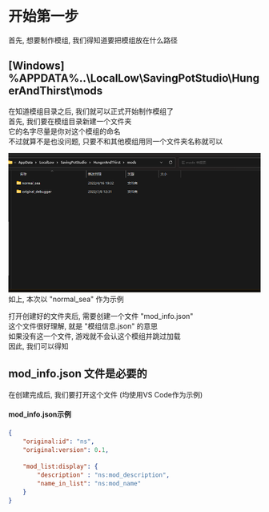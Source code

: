 开始第一步
=================
首先, 想要制作模组, 我们得知道要把模组放在什么路径  

[Windows] %APPDATA%\..\LocalLow\SavingPotStudio\HungerAndThirst\mods
-----------------  

在知道模组目录之后, 我们就可以正式开始制作模组了  
首先, 我们要在模组目录新建一个文件夹  
它的名字尽量是你对这个模组的命名  
不过就算不是也没问题, 只要不和其他模组用同一个文件夹名称就可以

![模组路径示例](https://github.com/SavingPot/Game-Mod-Manual/blob/main/Pictures/How%20To%20Start/how_to_start_mod_path.png "模组路径示例")  
如上, 本次以 "normal_sea" 作为示例  
  
打开创建好的文件夹后, 需要创建一个文件 "mod_info.json"  
这个文件很好理解, 就是 "模组信息.json" 的意思  
如果没有这一个文件, 游戏就不会认这个模组并跳过加载  
因此, 我们可以得知

mod_info.json 文件是必要的
-----------------

在创建完成后, 我们要打开这个文件   (均使用VS Code作为示例)

#### mod_info.json示例
```json
{
    "original:id": "ns",
    "original:version": 0.1,

    "mod_list:display": {
        "description" : "ns:mod_description",
        "name_in_list": "ns:mod_name"
    }
}
```
